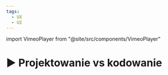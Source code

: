 ```yaml
---
tags:
  - UX
  - UI
---
```


import VimeoPlayer from "@site/src/components/VimeoPlayer"

# ▶️ Projektowanie vs kodowanie

<VimeoPlayer videoId="772081476" />
